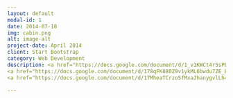 ```yaml
---
layout: default
modal-id: 1
date: 2014-07-18
img: cabin.png
alt: image-alt
project-date: April 2014
client: Start Bootstrap
category: Web Development
description: <a href="https://docs.google.com/document/d/1_v1KWCt4r5sPBRcZ9QV7YVziozI1TECIJXCTdP1DoXQ/edit?usp=sharing">UEFI PXE Booting, General Booting Concepts</a>
<a href="https://docs.google.com/document/d/178qFK880Z9v1ykML6bwdu7ZE_E1xgx1ruWlqBwxvYV0/edit?usp=sharing">UEFI Secure Boot in Details, inspecting all the chain of trust</a>
<a href="https://docs.google.com/document/d/17MheaTCrzoSfMxaJhanygvlLh4eKBOBsEADSyv9GmwM/edit?usp=sharing">Understanding the Complete Booting Process</a>

---
```

